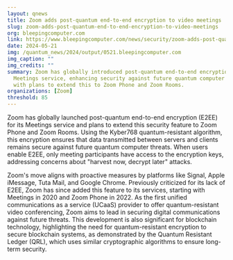 ```yaml
---
layout: qnews
title: Zoom adds post-quantum end-to-end encryption to video meetings
slug: zoom-adds-post-quantum-end-to-end-encryption-to-video-meetings
org: bleepingcomputer.com
link: https://www.bleepingcomputer.com/news/security/zoom-adds-post-quantum-end-to-end-encryption-to-video-meetings/
date: 2024-05-21
img: /quantum_news/2024/output/0521.bleepingcomputer.com
img_caption: ""
img_credits: ""
summary: Zoom has globally introduced post-quantum end-to-end encryption for its
  Meetings service, enhancing security against future quantum computer threats,
  with plans to extend this to Zoom Phone and Zoom Rooms.
organizations: [Zoom]
threshold: 85
---
```


Zoom has globally launched post-quantum end-to-end encryption (E2EE) for its Meetings service and plans to extend this security feature to Zoom Phone and Zoom Rooms. Using the Kyber768 quantum-resistant algorithm, this encryption ensures that data transmitted between servers and clients remains secure against future quantum computer threats. When users enable E2EE, only meeting participants have access to the encryption keys, addressing concerns about "harvest now, decrypt later" attacks.

Zoom's move aligns with proactive measures by platforms like Signal, Apple iMessage, Tuta Mail, and Google Chrome. Previously criticized for its lack of E2EE, Zoom has since added this feature to its services, starting with Meetings in 2020 and Zoom Phone in 2022. As the first unified communications as a service (UCaaS) provider to offer quantum-resistant video conferencing, Zoom aims to lead in securing digital communications against future threats. This development is also significant for blockchain technology, highlighting the need for quantum-resistant encryption to secure blockchain systems, as demonstrated by the Quantum Resistant Ledger (QRL), which uses similar cryptographic algorithms to ensure long-term security.